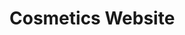 # Cosmetics Website
<!-- This repository contains the code for a Cosmetics Website. This project aims to provide an online platform for browsing and purchasing cosmetic products, offering a user-friendly experience.

Table of Contents
Features

Technologies Used

Setup and Installation

Usage

Contributing

License

Contact

Features
Product Display: Showcase various cosmetic products with images, descriptions, and pricing.

Product Categories: Organize products into logical categories for easy navigation.

Search Functionality: Allow users to search for specific cosmetic products.

Shopping Cart: Users can add desired products to a shopping cart.

User Accounts: (Assumed) User registration and login for personalized experiences.

Responsive Design: Optimized for various devices (desktop, tablet, mobile).

Technologies Used
The specific technologies used might vary, but a typical Cosmetics website could leverage:

Frontend:

HTML5

CSS3 (with a framework like Bootstrap or Tailwind CSS)

JavaScript (with a framework like React, Angular, or Vue.js)

Backend:

Node.js (with Express.js) or Python (with Django/Flask) or PHP (with Laravel)

Database (e.g., MongoDB, PostgreSQL, MySQL)

Other Tools:

Git for version control

NPM/Yarn for package management

(Please note: The exact technologies will depend on the implementation within the repository. You may need to update this section after reviewing the code.)

Setup and Installation
To get a local copy up and running, follow these simple steps.

Prerequisites
Node.js (or your chosen backend runtime)

NPM or Yarn

A database system (e.g., MongoDB, PostgreSQL, MySQL)

Installation
Clone the repository:

git clone https://github.com/DipaliVala/Cosmetics.git
cd Cosmetics

Install frontend dependencies:

# If using npm
npm install
# If using yarn
yarn install

Install backend dependencies:

# Navigate to your backend directory if it's separate (e.g., `cd server`)
# If using npm
npm install
# If using yarn
yarn install

Database Setup:

Create a database (e.g., cosmetics_db).

Update the database connection string in your backend configuration file (e.g., .env file).

Run database migrations/seeders if provided.

Environment Variables:
Create a .env file in the root of your backend directory and add necessary environment variables (e.g., database URI, API keys, JWT secret).

DB_URI=your_database_connection_string
PORT=5000
# Add other necessary variables like JWT_SECRET, STRIPE_SECRET_KEY etc.

Usage
Running the Development Server
Start the backend server:

# Navigate to your backend directory if separate
npm start # or `node server.js` or `python app.py` etc.

Start the frontend development server:

# Navigate to your frontend directory if separate
npm start # or `yarn start`

Once both servers are running, open your web browser and navigate to http://localhost:3000 (or whatever port your frontend is running on).

Contributing
Contributions are what make the open-source community such an amazing place to learn, inspire, and create. Any contributions you make are greatly appreciated.

If you have a suggestion that would make this better, please fork the repo and create a pull request. You can also simply open an issue with the tag "enhancement".
Don't forget to give the project a star! Thanks again!

Fork the Project

Create your Feature Branch (git checkout -b feature/AmazingFeature)

Commit your Changes (git commit -m 'Add some AmazingFeature')

Push to the Branch (git push origin feature/AmazingFeature)

Open a Pull Request

License
Distributed under the MIT License. See LICENSE for more information.

Contact
Dipali Vala - [Your Email/LinkedIn/GitHub Profile]

Project Link: https://github.com/DipaliVala/Cosmetics -->